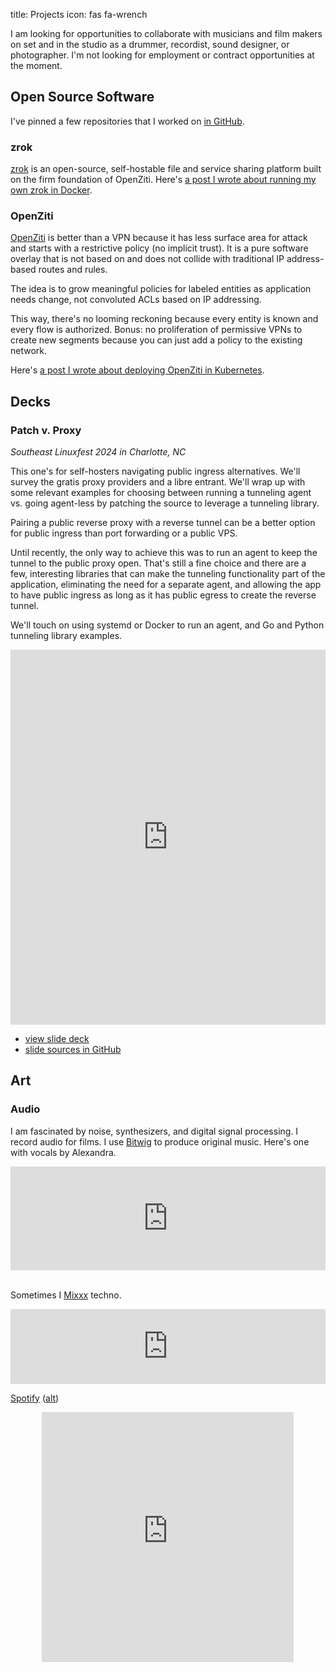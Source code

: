 title: Projects
icon: fas fa-wrench

I am looking for opportunities to collaborate with musicians and film makers on set and in the studio as a drummer, recordist, sound designer, or photographer. I'm not looking for employment or contract opportunities at the moment.

## Open Source Software

I've pinned a few repositories that I worked on [in GitHub](https://github.com/qrkourier).

### zrok

[zrok](https://zrok.io) is an open-source, self-hostable file and service sharing platform built on the firm foundation of OpenZiti. Here's [a post I wrote about running my own zrok in Docker](https://blog.openziti.io/limitless-zrok-with-docker).

### OpenZiti

[OpenZiti](https://openziti.io/) is better than a VPN because it has less surface area for attack and starts with a restrictive policy (no implicit trust). It is a pure software overlay that is not based on and does not collide with traditional IP address-based routes and rules.

The idea is to grow meaningful policies for labeled entities as application needs change, not convoluted ACLs based on IP addressing.

This way, there's no looming reckoning because every entity is known and every flow is authorized. Bonus: no proliferation of permissive VPNs to create new segments because you can just add a policy to the existing network.

Here's [a post I wrote about deploying OpenZiti in Kubernetes](https://blog.openziti.io/deploy-openziti-in-kubernetes-with-ease-using-k3d).

## Decks

### Patch v. Proxy

*Southeast Linuxfest 2024 in Charlotte, NC*

This one's for self-hosters navigating public ingress alternatives. We'll survey the gratis proxy providers and a libre entrant. We'll wrap up with some relevant examples for choosing between running a tunneling agent vs. going agent-less by patching the source to leverage a tunneling library.

Pairing a public reverse proxy with a reverse tunnel can be a better option for public ingress than port forwarding or a public VPS.

Until recently, the only way to achieve this was to run an agent to keep the tunnel to the public proxy open. That's still a fine choice and there are a few, interesting libraries that can make the tunneling functionality part of the application, eliminating the need for a separate agent, and allowing the app to have public ingress as long as it has public egress to create the reverse tunnel.

We'll touch on using systemd or Docker to run an agent, and Go and Python tunneling library examples.

<iframe src="https://qrk.us/decks/patch-v-proxy/" width="100%" height="600px" frameborder="0" allowfullscreen></iframe>

- [view slide deck](https://qrk.us/decks/patch-v-proxy/)
- [slide sources in GitHub](https://github.com/qrkourier/decks/tree/main/source/patch-v-proxy)

## Art

### Audio

I am fascinated by noise, synthesizers, and digital signal processing. I record audio for films. I use [Bitwig](https://www.bitwig.com/) to produce original music. Here's one with vocals by Alexandra.

<center>
<iframe width="100%" height="166" scrolling="no" frameborder="no" allow="autoplay" src="https://w.soundcloud.com/player/?url=https%3A//api.soundcloud.com/tracks/562265640&color=%23ff5500&auto_play=false&hide_related=false&show_comments=true&show_user=true&show_reposts=false&show_teaser=true"></iframe>
</center>
</br>

Sometimes I [Mixxx](https://www.mixxx.org/) techno.

<center>
<iframe width="100%" height="120" src="https://www.mixcloud.com/widget/iframe/?hide_cover=1&feed=%2Fqrkourier%2Fdance-directive%2F" frameborder="0" ></iframe>
</center>

[Spotify](https://open.spotify.com/user/128656604?si=Gihepa1zS9iOx3A2xvSYRg) ([alt](spotify:user:128656604))

<center><iframe src="https://open.spotify.com/embed/user/128656604/playlist/2DtKbdMMSBD5eEPrCbpLJx" width="80%" height="400" frameborder="0" allowtransparency="true" allow="encrypted-media"></iframe></center>
</br>
